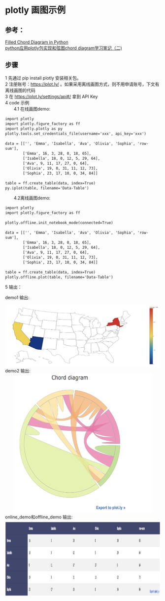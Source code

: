 # plotly 画图示例

## 参考：<br>
[Filled Chord Diagram in Python](https://plot.ly/python/filled-chord-diagram/) <br>
[python应用plotly包实现和弦图chord diagram学习笔记（二)](http://c6h7ko2.blog.163.com/blog/static/2599780122016859504969)

## 步骤
1 先通过 pip install plotly 安装相关包。<br>
2 注册账号：https://plot.ly/ 。如果采用离线画图方式，则不用申请账号，下文有离线画图的代码<br>
3 在 https://plot.ly/settings/api#/ 拿到 API Key <br>
4 code 示例 <br>
&emsp;&emsp;4.1 在线画图demo:
```
import plotly
import plotly.figure_factory as ff
import plotly.plotly as py
plotly.tools.set_credentials_file(username='xxx', api_key='xxx')

data = [['', 'Emma', 'Isabella', 'Ava', 'Olivia', 'Sophia', 'row-sum'],
        ['Emma', 16, 3, 28, 0, 18, 65],
        ['Isabella', 18, 0, 12, 5, 29, 64],
        ['Ava', 9, 11, 17, 27, 0, 64],
        ['Olivia', 19, 0, 31, 11, 12, 73],
        ['Sophia', 23, 17, 10, 0, 34, 84]]

table = ff.create_table(data, index=True)
py.iplot(table, filename='Data-Table')
```
&emsp;&emsp;4.2离线画图demo:
```
import plotly
import plotly.figure_factory as ff

plotly.offline.init_notebook_mode(connected=True)

data = [['', 'Emma', 'Isabella', 'Ava', 'Olivia', 'Sophia', 'row-sum'],
        ['Emma', 16, 3, 28, 0, 18, 65],
        ['Isabella', 18, 0, 12, 5, 29, 64],
        ['Ava', 9, 11, 17, 27, 0, 64],
        ['Olivia', 19, 0, 31, 11, 12, 73],
        ['Sophia', 23, 17, 10, 0, 34, 84]]

table = ff.create_table(data, index=True)
plotly.offline.plot(table, filename='Data-Table')
  ```
5 输出：<br>

demo1 输出:
<div align=center><img width="500" height="200" src="https://github.com/caserwin/daily-learning-python/raw/master/pic/plotly_demo/chord_ diagram_1.png"/></div>
demo2 输出:
<div align=center><img width="450" height="450" src="https://github.com/caserwin/daily-learning-python/raw/master/pic/plotly_demo/chord_ diagram_2.png"/></div>
online_demo和offline_demo 输出:
<div align=center><img width="900" height="250" src="https://github.com/caserwin/daily-learning-python/raw/master/pic/plotly_demo/chord_ diagram_3.png"/></div>
